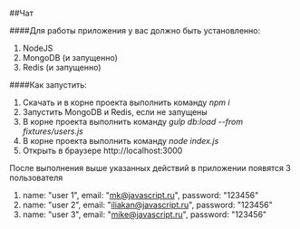##Чат

####Для работы приложения у вас должно быть установленно:
1. NodeJS
2. MongoDB (и запущенно)
3. Redis (и запущенно)

####Как запустить:
1. Скачать и в корне проекта выполнить команду _npm i_
2. Запустить MongoDB и Redis, если не запущены
3. В корне проекта выполнить команду _gulp db:load --from fixtures/users.js_
4. В корне проекта выполнить команду _node index.js_
5. Открыть в браузере http://localhost:3000
    
После выполнения выше указанных действий в приложении появятся 3 пользователя
1. name: "user 1",
   email:       "mk@javascript.ru",
   password:    "123456"
2. name: "user 2",
   email:       "iliakan@javascript.ru",
   password:    "123456"
3. name: "user 3",
   email:       "mike@javascript.ru",
   password:    "123456"

